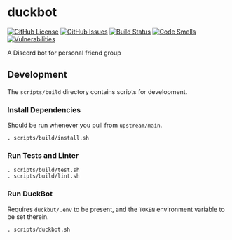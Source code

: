 # duckbot
[![GitHub License](https://img.shields.io/github/license/chippers255/duckbot)](https://github.com/Chippers255/duckbot/blob/master/LICENSE)
[![GitHub Issues](https://img.shields.io/github/issues/chippers255/duckbot)](https://github.com/Chippers255/duckbot)
[![Build Status](https://img.shields.io/github/workflow/status/Chippers255/duckbot/Python%20package)](https://github.com/Chippers255/duckbot/actions?query=workflow%3A%22Python+package%22)
[![Code Smells](https://sonarcloud.io/api/project_badges/measure?project=Chippers255_duckbot&metric=code_smells)](https://sonarcloud.io/dashboard?id=Chippers255_duckbot)
[![Vulnerabilities](https://sonarcloud.io/api/project_badges/measure?project=Chippers255_duckbot&metric=vulnerabilities)](https://sonarcloud.io/dashboard?id=Chippers255_duckbot)

A Discord bot for personal friend group

## Development
The `scripts/build` directory contains scripts for development.

### Install Dependencies
Should be run whenever you pull from `upstream/main`.
```
. scripts/build/install.sh
```

### Run Tests and Linter
```
. scripts/build/test.sh
. scripts/build/lint.sh
```

### Run DuckBot
Requires `duckbut/.env` to be present, and the `TOKEN` environment variable to be set therein.
```
. scripts/duckbot.sh
```
